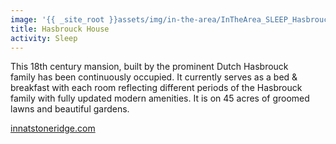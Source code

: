 ```yaml
---
image: '{{ _site_root }}assets/img/in-the-area/InTheArea_SLEEP_Hasbrouck.jpg'
title: Hasbrouck House
activity: Sleep
---
```

<p>This 18th century&nbsp;mansion,&nbsp;built by the prominent Dutch&nbsp;Hasbrouck family&nbsp;has been continuously occupied. It&nbsp;currently serves&nbsp;as a bed & breakfast with each room reflecting different periods of the Hasbrouck family with fully updated modern amenities. It is on&nbsp;45 acres of groomed lawns and&nbsp;beautiful&nbsp;gardens.</p><p><a href="http://www.innatstoneridge.com/" target="_blank">innatstoneridge.com</a></p>
